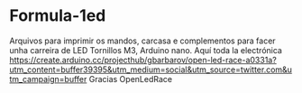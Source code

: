 # Formula-1ed
Arquivos para imprimir os mandos, carcasa e complementos para facer unha carreira de LED
Tornillos M3, Arduino nano.
Aquí toda la electrónica https://create.arduino.cc/projecthub/gbarbarov/open-led-race-a0331a?utm_content=buffer39395&utm_medium=social&utm_source=twitter.com&utm_campaign=buffer
Gracias OpenLedRace

